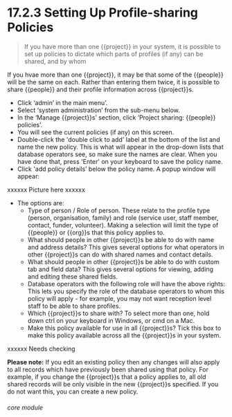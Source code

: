 # 17.2.3 Setting Up Profile-sharing Policies

> If you have more than one {{project}} in your system, it is possible to set up policies to dictate which parts of profiles (if any) can be shared, and by whom

If you hvae more than one {{project}}, it may be that some of the {{people}} will be the same on each. Rather than entering them twice, it is possible to share {{people}} and their profile information across {{project}}s.

- Click ‘admin’ in the main menu’.
- Select ‘system administration’ from the sub-menu below.
- In the ‘Manage {{project}}s’ section, click ‘Project sharing: {{people}} policies’.
- You will see the current policies (if any) on this screen.
- Double-click the 'double click to add' label at the bottom of the list and name the new policy. This is what will appear in the drop-down lists that database operators see, so make sure the names are clear. When you have done that, press 'Enter' on your keyboard to save the policy name.
- Click 'add policy details’ below the policy name. A popup window will appear:

xxxxxx Picture here xxxxxx

- The options are:
  - Type of person / Role of person. These relate to the profile type (person, organisation, family) and role (service user, staff member, contact, funder, volunteer). Making a selection will limit the type of {{people}} or {{org}}s that this policy applies to.
  -	What should people in other {{project}}s be able to do with name and address details? This gives several options for what operators in other {{project}}s can do with shared names and contact details.
  - What should people in other {{project}}s be able to do with custom tab and field data? This gives several options for viewing, adding and editing these shared fields.
  - Database operators with the following role will have the above rights: This lets you specify the role of the database operators to whom this policy will apply - for example, you may not want reception level staff to be able to share profiles.
  - Which {{project}}s to share with? To select more than one, hold down ctrl on your keyboard in Windows, or cmd on a Mac.
  - Make this policy available for use in all {{project}}s? Tick this box to make this policy available across all the {{project}}s in your system.
  
xxxxxx Needs checking

**Please note:** If you edit an existing policy then any changes will also apply to all records which have previously been shared using that policy. For example, if you change the {{project}}s that a policy applies to, all old shared records will be only visible in the new {{project}}s specified. If you do not want this, you can create a new policy. 


###### core module

